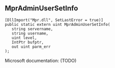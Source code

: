 ## MprAdminUserSetInfo

```
[DllImport("Mpr.dll", SetLastError = true)]
public static extern uint MprAdminUserSetInfo(
   string servername,
   string username,
   uint level,
   IntPtr bufptr,
   out uint parm_err
);
```

Microsoft documentation: (TODO)
